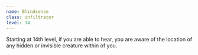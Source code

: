 ```yaml
---
name: Blindsense
class: infiltrator
level: 14
---
```

Starting at 14th level, if you are able to hear, you are aware of the location of any hidden or invisible
creature within <me-distance length="10" /> of you.
